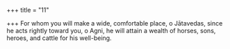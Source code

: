 +++
title = "11"

+++
For whom you will make a wide, comfortable place, o Jātavedas, since  he acts rightly toward you, o Agni,
he will attain a wealth of horses, sons, heroes, and cattle for his
well-being.